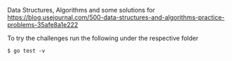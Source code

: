 Data Structures, Algorithms and some solutions for    
https://blog.usejournal.com/500-data-structures-and-algorithms-practice-problems-35afe8a1e222

To try the challenges run the following under the respective folder
```
$ go test -v
```